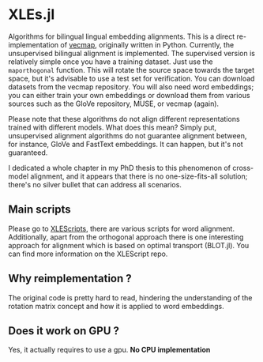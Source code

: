 # XLEs.jl


Algorithms for bilingual lingual embedding alignments. This is a direct re-implementation of [vecmap](https://github.com/artetxem/vecmap), originally written in Python. Currently, the unsupervised bilingual alignment is implemented. The supervised version is relatively simple once you have a training dataset. Just use the ```maporthogonal``` function. This will rotate the source space towards the target space, but it's advisable to use a test set for verification. You can download datasets from the vecmap repository. You will also need word embeddings; you can either train your own embeddings or download them from various sources such as the GloVe repository, MUSE, or vecmap (again).

Please note that these algorithms do not align different representations trained with different models. What does this mean? Simply put, unsupervised alignment algorithms do not guarantee alignment between, for instance, GloVe and FastText embeddings. It can happen, but it's not guaranteed.

I dedicated a whole chapter in my PhD thesis to this phenomenon of cross-model alignment, and it appears that there is no one-size-fits-all solution; there's no silver bullet that can address all scenarios.


## Main scripts
Please go to [XLEScripts](https://github.com/kadir-gunel/XLEscripts), there are various scripts for word alignment. Additionally, apart from the orthogonal approach there is one interesting approach for alignment which is based on optimal transport (BLOT.jl). You can find more information on the XLEScript repo. 


## Why reimplementation ? 
The original code is pretty hard to read, hindering the understanding of the rotation matrix concept and how it is applied to word embeddings.

## Does it work on GPU ?
Yes, it actually requires to use a gpu. **No CPU implementation**

